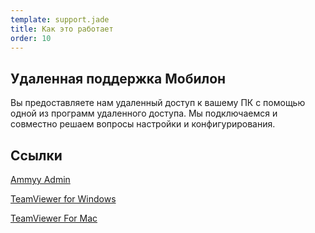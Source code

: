 ```yaml
--- 
template: support.jade
title: Как это работает
order: 10
---
```


## Удаленная поддержка Мобилон

Вы предоставляете нам удаленный доступ к вашему ПК с помощью одной из программ удаленного доступа. Мы подключаемся и совместно решаем вопросы настройки и конфигурирования.


## Ссылки

[Ammyy Admin](http://www.ammyy.com/ru/)

[TeamViewer for Windows](http://download.teamviewer.com/download/version_11x/TeamViewer_Setup.exe)

[TeamViewer For Mac](http://download.teamviewer.com/download/version_11x/TeamViewer.dmg)